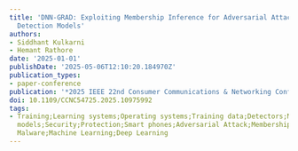 ```yaml
---
title: 'DNN-GRAD: Exploiting Membership Inference for Adversarial Attacks on Malware
  Detection Models'
authors:
- Siddhant Kulkarni
- Hemant Rathore
date: '2025-01-01'
publishDate: '2025-05-06T12:10:20.184970Z'
publication_types:
- paper-conference
publication: '*2025 IEEE 22nd Consumer Communications & Networking Conference (CCNC)*'
doi: 10.1109/CCNC54725.2025.10975992
tags:
- Training;Learning systems;Operating systems;Training data;Detectors;Malware;Data
  models;Security;Protection;Smart phones;Adversarial Attack;Membership Inference;An-droid
  Malware;Machine Learning;Deep Learning
---
```

